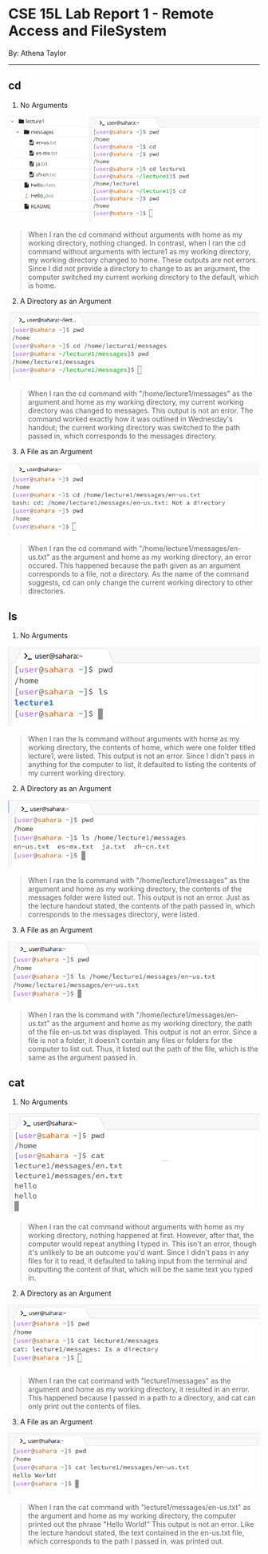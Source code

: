 
# CSE 15L Lab Report 1 - Remote Access and FileSystem
By: Athena Taylor
***

## cd
1. No Arguments
   
![Image](cd1.png)
  
>When I ran the cd command without arguments with home as my working directory, nothing changed. In contrast, when I ran the cd command without arguments with lecture1 as my working directory, my working directory changed to home. These outputs are not errors. Since I did not provide a directory to change to as an argument, the computer switched my current working directory to the default, which is home.
2. A Directory as an Argument

![Image](cd2.png)

>When I ran the cd command with "/home/lecture1/messages" as the argument and home as my working directory, my current working directory was changed to messages. This  output is not an error. The command worked exactly how it was outlined in Wednesday's handout; the current working directory was switched to the path passed in, which corresponds to the messages directory.
3. A File as an Argument

![Image](cd3.png)

>When I ran the cd command with "/home/lecture1/messages/en-us.txt" as the argument and home as my working directory, an error occured. This happened because the path given as an argument corresponds to a file, not a directory. As the name of the command suggests, cd can only change the current working directory to other directories.


## ls
1. No Arguments

![Image](ls1.png)

>When I ran the ls command without arguments with home as my working directory, the contents of home, which were one folder titled lecture1, were listed. This output is not an error. Since I didn't pass in anything for the computer to list, it defaulted to listing the contents of my current working directory.
2. A Directory as an Argument

![Image](ls2.png)

>When I ran the ls command with "/home/lecture1/messages" as the argument and home as my working directory, the contents of the messages folder were listed out. This output is not an error. Just as the lecture handout stated, the contents of the path passed in, which corresponds to the messages directory, were listed.
3. A File as an Argument

![Image](ls3.png)

>When I ran the ls command with "/home/lecture1/messages/en-us.txt" as the argument and home as my working directory, the path of the file en-us.txt was displayed. This output is not an error. Since a file is not a folder, it doesn't contain any files or folders for the computer to list out. Thus, it listed out the path of the file, which is the same as the argument passed in.

## cat
1. No Arguments

![Image](cat1.png)

>When I ran the cat command without arguments with home as my working directory, nothing happened at first. However, after that, the computer would repeat anything I typed in. This isn't an error, though it's unlikely to be an outcome you'd want. Since I didn't pass in any files for it to read, it defaulted to taking input from the terminal and outputting the content of that, which will be the same text you typed in.
2. A Directory as an Argument

![Image](cat2.png)

>When I ran the cat command with "lecture1/messages" as the argument and home as my working directory, it resulted in an error. This happened because I passed in a path to a directory, and cat can only print out the contents of files.
3. A File as an Argument

![Image](cat3.png)

>When I ran the cat command with "lecture1/messages/en-us.txt" as the argument and home as my working directory, the computer printed out the phrase "Hello World!" This output is not an error. Like the lecture handout stated, the text contained in the en-us.txt file, which corresponds to the path I passed in, was printed out.
